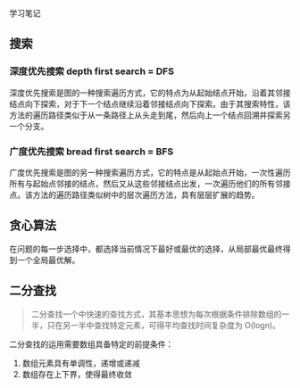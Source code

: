 学习笔记

## 搜索

### 深度优先搜索 depth first search = DFS

深度优先搜索是图的一种搜索遍历方式，它的特点为从起始结点开始，沿着其邻接结点向下探索，对于下一个结点继续沿着邻接结点向下探索。由于其搜索特性，该方法的遍历路径类似于从一条路径上从头走到尾，然后向上一个结点回溯并探索另一个分支。
<br/>


### 广度优先搜索 bread first search = BFS

广度优先搜索是图的另一种搜索遍历方式，它的特点是从起始点开始，一次性遍历所有与起始点邻接的结点，然后又从这些邻接结点出发，一次遍历他们的所有邻接点。该方法的遍历路径类似树中的层次遍历方法，具有层层扩展的趋势。
<br/>

## 贪心算法

在问题的每一步选择中，都选择当前情况下最好或最优的选择，从局部最优最终得到一个全局最优解。

## 二分查找

> 二分查找一个中快速的查找方式，其基本思想为每次根据条件排除数组的一半，只在另一半中查找特定元素，可得平均查找时间复杂度为 O(logn)。

二分查找的运用需要数组具备特定的前提条件：
1. 数组元素具有单调性，递增或递减
2. 数组存在上下界，使得最终收敛